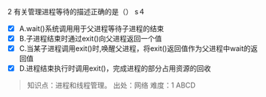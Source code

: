 2
有关管理进程等待的描述正确的是（） s４
- [x] A.wait()系统调用用于父进程等待子进程的结束
- [x] B.子进程结束时通过exit()向父进程返回一个值
- [x] C.当某子进程调用exit()时,唤醒父进程，将exit()返回值作为父进程中wait的返回值
- [x] D.进程结束执行时调用exit()，完成进程的部分占用资源的回收

> 知识点：进程和线程管理。
> 出处：网络
> 难度：1
> ABCD
